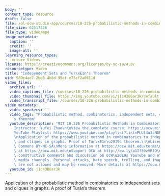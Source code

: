 ```yaml
---
body: ''
content_type: resource
draft: false
file: /ol-ocw-studio-app/courses/18-226-probabilistic-methods-in-combinatorics-fall-2022/18226-independent-sets-and-turans-theorem_360p_16_9.mp4
file_size: 62517326
file_type: video/mp4
image_metadata:
  caption: ''
  credit: ''
  image-alt: ''
learning_resource_types:
- Lecture Videos
license: https://creativecommons.org/licenses/by-nc-sa/4.0/
resourcetype: Video
title: "Independent Sets and Tur\xE1n's Theorem"
uid: 589c4ae7-2be8-4b8d-95af-e73cf2a0611d
video_files:
  archive_url: ''
  video_captions_file: /courses/18-226-probabilistic-methods-in-combinatorics-fall-2022/1J14zf8vrUCZiUXH4UFvk8NlZE7HQl0JG_transcript.webvtt
  video_thumbnail_file: https://img.youtube.com/vi/j1c43B6ar3k/default.jpg
  video_transcript_file: /courses/18-226-probabilistic-methods-in-combinatorics-fall-2022/1J14zf8vrUCZiUXH4UFvk8NlZE7HQl0JG_transcript.pdf
video_metadata:
  video_speakers: ''
  video_tags: "Probabilistic method, combinatorics, independent sets, cliques, Turan\u2019\
    s theorem"
  youtube_description: "MIT 18.226 Probabilistic Methods in Combinatorics, Fall 2024\n\
    Instructor: Yufei Zhao\n\nView the complete course: https://ocw.mit.edu/courses/18-226-probabilistic-methods-in-combinatorics-fall-2022/\n\
    YouTube Playlist: https://www.youtube.com/playlist?list=PLUl4u3cNGP61cYB5ymvFiEbIb-wWHfaqO\n\
    \nApplication of the probabilistic method in combinatorics to independent sets\
    \ and cliques in graphs. Proof of Tur\xE1n\u2019s theorem.\n\nLicense: Creative\
    \ Commons BY-NC-SA\nMore information at https://ocw.mit.edu/terms\nMore courses\
    \ at https://ocw.mit.edu\nSupport OCW at http://ow.ly/a1If50zVRlQ\n\nWe encourage\
    \ constructive comments and discussion on OCW\u2019s YouTube and other social\
    \ media channels. Personal attacks, hate speech, trolling, and inappropriate comments\
    \ are not allowed and may be removed. More details at https://ocw.mit.edu/comments."
  youtube_id: j1c43B6ar3k
---
```

Application of the probabilistic method in combinatorics to independent sets and cliques in graphs. A proof of Turán’s theorem.